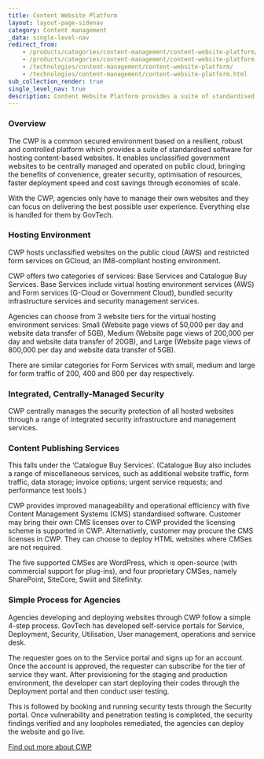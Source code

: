 ```yaml
---
title: Content Website Platform
layout: layout-page-sidenav
category: Content management
_data: single-level-nav
redirect_from:
    - /products/categories/content-management/content-website-platform/
    - /products/categories/content-management/content-website-platform.html
    - /technologies/content-management/content-website-platform/
    - /technologies/content-management/content-website-platform.html
sub_collection_render: true
single_level_nav: true
description: Content Website Platform provides a suite of standardised software for hosting content-based websites.
---
```


### Overview

The CWP is a common secured environment based on a resilient, robust and controlled platform which provides a suite of standardised software for hosting content-based websites. It enables unclassified government websites to be centrally managed and operated on public cloud, bringing the benefits of convenience, greater security, optimisation of resources, faster deployment speed and cost savings through economies of scale.

With the CWP, agencies only have to manage their own websites and they can focus on delivering the best possible user experience. Everything else is handled for them by GovTech.

### Hosting Environment

CWP hosts unclassified websites on the public cloud (AWS) and restricted form services on GCloud, an IM8-compliant hosting environment.

CWP offers two categories of services: Base Services and Catalogue Buy Services. Base Services include virtual hosting environment services (AWS) and Form services (G-Cloud or Government Cloud), bundled security infrastructure services and security management services.

Agencies can choose from 3 website tiers for the virtual hosting environment services: Small (Website page views of 50,000 per day and website data transfer of 5GB), Medium (Website page views of 200,000 per day and website data transfer of 20GB), and Large (Website page views of 800,000 per day and website data transfer of 5GB).

There are similar categories for Form Services with small, medium and large for form traffic of 200, 400 and 800 per day respectively.

### Integrated, Centrally-Managed Security

CWP centrally manages the security protection of all hosted websites through a range of integrated security infrastructure and management services.

### Content Publishing Services

This falls under the ‘Catalogue Buy Services’. (Catalogue Buy also includes a range of miscellaneous services, such as additional website traffic, form traffic, data storage; invoice options; urgent service requests; and performance test tools.)

CWP provides improved manageability and operational efficiency with five Content Management Systems (CMS) standardised software. Customer may bring their own CMS licenses over to CWP provided the licensing scheme is supported in CWP. Alternatively, customer may procure the CMS licenses in CWP. They can choose to deploy HTML websites where CMSes are not required.

The five supported CMSes are WordPress, which is open-source (with commercial support for plug-ins), and four proprietary CMSes, namely SharePoint, SiteCore, Swiiit and Sitefinity.

### Simple Process for Agencies

Agencies developing and deploying websites through CWP follow a simple 4-step process. GovTech has developed self-service portals for Service, Deployment, Security, Utilisation, User management, operations and service desk.

The requester goes on to the Service portal and signs up for an account. Once the account is approved, the requester can subscribe for the tier of service they want. After provisioning for the staging and production environment, the developer can start deploying their codes through the Deployment portal and then conduct user testing.

This is followed by booking and running security tests through the Security portal. Once vulnerability and penetration testing is completed, the security findings verified and any loopholes remediated, the agencies can deploy the website and go live.

[Find out more about CWP](https://www.xtremax.com/discover-cwp)
